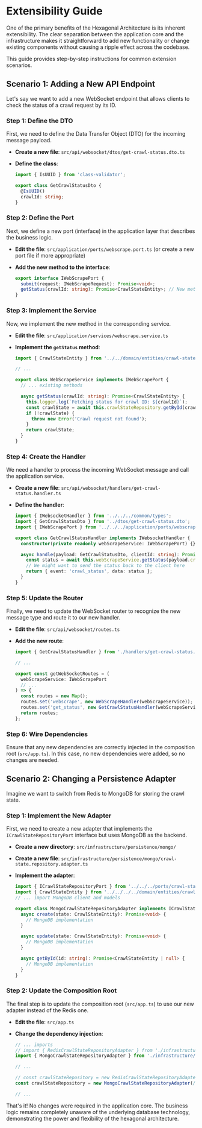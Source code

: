 # Extensibility Guide

One of the primary benefits of the Hexagonal Architecture is its inherent extensibility. The clear separation between the application core and the infrastructure makes it straightforward to add new functionality or change existing components without causing a ripple effect across the codebase.

This guide provides step-by-step instructions for common extension scenarios.

## Scenario 1: Adding a New API Endpoint

Let's say we want to add a new WebSocket endpoint that allows clients to check the status of a crawl request by its ID.

### Step 1: Define the DTO

First, we need to define the Data Transfer Object (DTO) for the incoming message payload.

- **Create a new file**: `src/api/websocket/dtos/get-crawl-status.dto.ts`
- **Define the class**:

  ```typescript
  import { IsUUID } from 'class-validator';

  export class GetCrawlStatusDto {
    @IsUUID()
    crawlId: string;
  }
  ```

### Step 2: Define the Port

Next, we define a new port (interface) in the application layer that describes the business logic.

- **Edit the file**: `src/application/ports/webscrape.port.ts` (or create a new port file if more appropriate)
- **Add the new method to the interface**:

  ```typescript
  export interface IWebScrapePort {
    submit(request: IWebScrapeRequest): Promise<void>;
    getStatus(crawlId: string): Promise<CrawlStateEntity>; // New method
  }
  ```

### Step 3: Implement the Service

Now, we implement the new method in the corresponding service.

- **Edit the file**: `src/application/services/webscrape.service.ts`
- **Implement the `getStatus` method**:

  ```typescript
  import { CrawlStateEntity } from '../../domain/entities/crawl-state.entity';

  // ...

  export class WebScrapeService implements IWebScrapePort {
    // ... existing methods

    async getStatus(crawlId: string): Promise<CrawlStateEntity> {
      this.logger.log(`Fetching status for crawl ID: ${crawlId}`);
      const crawlState = await this.crawlStateRepository.getById(crawlId);
      if (!crawlState) {
        throw new Error('Crawl request not found');
      }
      return crawlState;
    }
  }
  ```

### Step 4: Create the Handler

We need a handler to process the incoming WebSocket message and call the application service.

- **Create a new file**: `src/api/websocket/handlers/get-crawl-status.handler.ts`
- **Define the handler**:

  ```typescript
  import { IWebsocketHandler } from '../../../common/types';
  import { GetCrawlStatusDto } from '../dtos/get-crawl-status.dto';
  import { IWebScrapePort } from '../../../application/ports/webscrape.port.ts';

  export class GetCrawlStatusHandler implements IWebsocketHandler {
    constructor(private readonly webScrapeService: IWebScrapePort) {}

    async handle(payload: GetCrawlStatusDto, clientId: string): Promise<any> {
      const status = await this.webScrapeService.getStatus(payload.crawlId);
      // We might want to send the status back to the client here
      return { event: 'crawl_status', data: status };
    }
  }
  ```

### Step 5: Update the Router

Finally, we need to update the WebSocket router to recognize the new message type and route it to our new handler.

- **Edit the file**: `src/api/websocket/routes.ts`
- **Add the new route**:

  ```typescript
  import { GetCrawlStatusHandler } from './handlers/get-crawl-status.handler';

  // ...

  export const getWebSocketRoutes = (
    webScrapeService: IWebScrapePort
    // ...
  ) => {
    const routes = new Map();
    routes.set('webscrape', new WebScrapeHandler(webScrapeService));
    routes.set('get_status', new GetCrawlStatusHandler(webScrapeService)); // New route
    return routes;
  };
  ```

### Step 6: Wire Dependencies

Ensure that any new dependencies are correctly injected in the composition root (`src/app.ts`). In this case, no new dependencies were added, so no changes are needed.

## Scenario 2: Changing a Persistence Adapter

Imagine we want to switch from Redis to MongoDB for storing the crawl state.

### Step 1: Implement the New Adapter

First, we need to create a new adapter that implements the `ICrawlStateRepositoryPort` interface but uses MongoDB as the backend.

- **Create a new directory**: `src/infrastructure/persistence/mongo/`
- **Create a new file**: `src/infrastructure/persistence/mongo/crawl-state.repository.adapter.ts`
- **Implement the adapter**:

  ```typescript
  import { ICrawlStateRepositoryPort } from '../../../ports/crawl-state-repository.port';
  import { CrawlStateEntity } from '../../../../domain/entities/crawl-state.entity';
  // ... import MongoDB client and models

  export class MongoCrawlStateRepositoryAdapter implements ICrawlStateRepositoryPort {
    async create(state: CrawlStateEntity): Promise<void> {
      // MongoDB implementation
    }

    async update(state: CrawlStateEntity): Promise<void> {
      // MongoDB implementation
    }

    async getById(id: string): Promise<CrawlStateEntity | null> {
      // MongoDB implementation
    }
  }
  ```

### Step 2: Update the Composition Root

The final step is to update the composition root (`src/app.ts`) to use our new adapter instead of the Redis one.

- **Edit the file**: `src/app.ts`
- **Change the dependency injection**:

  ```typescript
  // ... imports
  // import { RedisCrawlStateRepositoryAdapter } from './infrastructure/persistence/redis/crawl-state.repository.adapter';
  import { MongoCrawlStateRepositoryAdapter } from './infrastructure/persistence/mongo/crawl-state.repository.adapter';

  // ...

  // const crawlStateRepository = new RedisCrawlStateRepositoryAdapter(redisClient);
  const crawlStateRepository = new MongoCrawlStateRepositoryAdapter(/* mongoClient */);

  // ...
  ```

That's it! No changes were required in the application core. The business logic remains completely unaware of the underlying database technology, demonstrating the power and flexibility of the hexagonal architecture.
